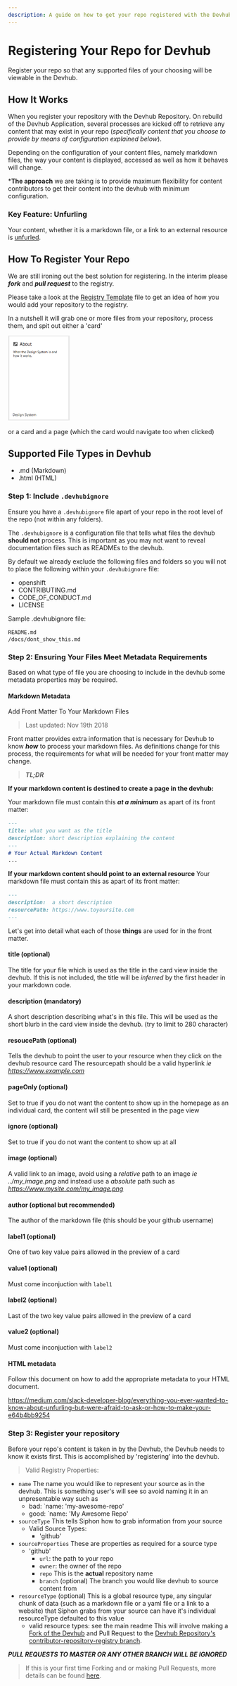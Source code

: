 ```yaml
---
description: A guide on how to get your repo registered with the Devhub so that it can display your content.
---
```

# Registering Your Repo for Devhub

Register your repo so that any supported files of your choosing will be viewable in the Devhub.

## How It Works

When you register your repository with the Devhub Repository. On rebuild of the Devhub Application, several processes are kicked off to retrieve any content that may exist in your repo (*specifically content that you choose to provide by means of configuration explained below*).

Depending on the configuration of your content files, namely markdown files, the way your content is
displayed, accessed as well as how it behaves will change.

***The approach** we are taking is to provide maximum flexibility for content contributors to get
their content into the devhub with minimum configuration.

### Key Feature: Unfurling

Your content, whether it is a markdown file, or a link to an external resource is [unfurled](https://medium.com/slack-developer-blog/everything-you-ever-wanted-to-know-about-unfurling-but-were-afraid-to-ask-or-how-to-make-your-e64b4bb9254).

## How To Register Your Repo 


We are still ironing out the best solution for registering.
In the interim please ***fork*** and ***pull request*** to the registry.

Please take a look at the [Registry Template](./registry.sample.yml)
file to get an idea of how you would add your repository to the registry.

In a nutshell it will grab one or more files from your repository, process them, and spit out either a 'card'

<img src="./images/samplecard.png" width="140">

or a card and a page (which the card would navigate too when clicked)

## Supported File Types in Devhub
- .md (Markdown)
- .html (HTML)

### Step 1: Include `.devhubignore`

Ensure you have a `.devhubignore` file apart of your repo in the root level of the repo (not within any folders). 

The `.devhubignore` is a configuration file that tells what files the devhub **should not** process. 
This is important as you may not want to reveal documentation files such as READMEs to the devhub.

By default we already exclude the following files and folders so you will not to place the following within your `.devhubignore` file:

- openshift
- CONTRIBUTING.md
- CODE_OF_CONDUCT.md
- LICENSE

Sample .devhubignore file:

```
README.md
/docs/dont_show_this.md
```


### Step 2: Ensuring Your Files Meet Metadata Requirements

Based on what type of file you are choosing to include in the devhub some metadata properties may
be required. 

#### Markdown Metadata

Add Front Matter To Your Markdown Files
> Last updated: Nov 19th 2018

Front matter provides extra information that is necessary for Devhub to know ***how*** to process your markdown files. As definitions change for this process, the requirements for what will be needed for your front matter may change.

>***TL;DR***

**If your markdown content is destined to create a page in the devhub:**

Your markdown file must contain this ***at a minimum*** as apart of its front matter:
```markdown
---
title: what you want as the title
description: short description explaining the content
---
# Your Actual Markdown Content
...
```

**If your markdown content should point to an external resource**
Your markdown file must contain this as apart of its front matter:
```markdown
---
description:  a short description
resourcePath: https://www.toyoursite.com
---

```

Let's get into detail what each of those **things** are used for in the front matter.

#### title (optional)
The title for your file which is used as the title in the card view inside the devhub. If this is not
included, the title will be *inferred* by the first header in your markdown code.

#### description (mandatory)
A short description describing what's in this file. This will be used as the short blurb in the card view inside the devhub. (try to limit to 280 character)

#### resoucePath (optional)
Tells the devhub to point the user to your resource when they click on the devhub resource card
The resourcepath should be a valid hyperlink *ie https://www.example.com*

#### pageOnly (optional)
Set to true if you do not want the content to show up in the homepage as an individual card, the content will still be presented in the page view

#### ignore (optional)
Set to true if you do not want the content to show up at all

#### image (optional)
A valid link to an image, avoid using a *relative* path to an image *ie ../my_image.png* and instead
use a *absolute* path such as *https://www.mysite.com/my_image.png*
#### author (optional but recommended)
The author of the markdown file (this should be your github username)
#### label1 (optional)
One of two key value pairs allowed in the preview of a card
#### value1 (optional)
Must come inconjuction with `label1`
#### label2 (optional)
Last of the two key value pairs allowed in the preview of a card
#### value2 (optional)
Must come inconjuction with `label2`

#### HTML metadata
Follow this document on how to add the appropriate metadata to your HTML document. 

https://medium.com/slack-developer-blog/everything-you-ever-wanted-to-know-about-unfurling-but-were-afraid-to-ask-or-how-to-make-your-e64b4bb9254

### Step 3: Register your repository

Before your repo's content is taken in by the Devhub, the Devhub needs to know it exists first.
This is accomplished by 'registering' into the devhub.

> Valid Registry Properties:
- `name`  The name you would like to represent your source as in the devhub. This is something user's will see so avoid naming it in an unpresentable way such as
    - bad: `name: 'my-awesome-repo'
    - good: `name: 'My Awesome Repo'
- `sourceType` This tells Siphon how to grab information from your source
    - Valid Source Types:
        - 'github'
- `sourceProperties` These are properties as required for a source type
    - 'github'
        - `url`: the path to your repo
        - `owner`: the owner of the repo    
        - `repo` This is the **actual** repository name
        - `branch` (optional) The branch you would like devhub to source content from
- `resourceType` (optional) This is a global resource type, any singular chunk of data (such as a markdown file or a yaml file or a  link to a website) that Siphon grabs from your source can have it's individual resourceType defaulted to this value
    - valid resource types: see the main readme
This will involve making a [Fork of the Devhub](https://github.com/bcgov/devhub-app-web/fork) and Pull Request to the [Devhub Repository's contributor-repository-registry branch](https://github.com/bcgov/devhub-app-web/tree/contributor-repo-registry).

***PULL REQUESTS TO MASTER OR ANY OTHER BRANCH WILL BE IGNORED***

>If this is your first time Forking and or making Pull Requests, more details can be found [here](https://github.com/bcgov/devhub-app-web/blob/master/CONTRIBUTING.md).



